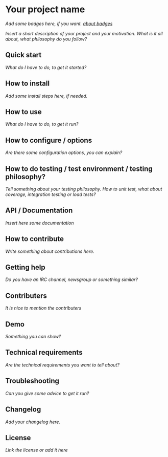 Your project name
======================
*Add some badges here, if you want. [about badges](../master/Badges.md)*

*Insert a short description of your project and your motivation. What is it all about, what philosophy do you follow?*

## Quick start
*What do I have to do, to get it started?*

## How to install
*Add some install steps here, if needed.*

## How to use
*What do I have to do, to get it run?*

## How to configure / options
*Are there some configuration options, you can explain?* 

## How to do testing / test environment / testing philosophy?
*Tell something about your testing philosophy. How to unit test, what about coverage, integration testing or load tests?*

## API / Documentation
*Insert here some documentation*

## How to contribute
*Write something about contributions here.*

## Getting help
*Do you have an IRC channel, newsgroup or something similar?*

## Contributers
*It is nice to mention the contributers*

## Demo
*Something you can show?*

## Technical requirements
*Are the technical requirements you want to tell about?*

## Troubleshooting
*Can you give some advice to get it run?*

## Changelog
*Add your changelog here.*

## License
*Link the license or add it here*
